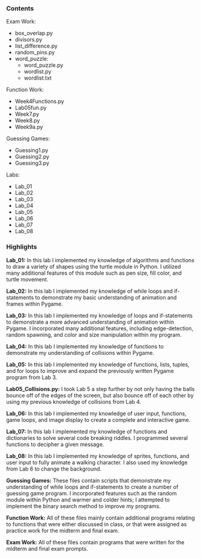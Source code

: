 ### Contents

Exam Work:
- box_overlap.py 
- divisors.py
- list_difference.py
- random_pins.py
- word_puzzle:
	- word_puzzle.py
	- wordlist.py
	- wordlist.txt

Function Work:
- Week4Functions.py
- Lab05fun.py
- Week7.py
- Week8.py
- Week9a.py

Guessing Games:
- Guessing1.py
- Guessing2.py
- Guessing3.py

Labs:
- Lab_01
- Lab_02
- Lab_03 
- Lab_04 
- Lab_05 
- Lab_06
- Lab_07
- Lab_08


### Highlights
**Lab_01:**
In this lab I implemented my knowledge of algorithms and functions to draw a variety of shapes using the turtle module in Python. I utilized many additional features of this module such as pen size, fill color, and turtle movement. 

**Lab_02:**
In this lab I implemented my knowledge of while loops and if-statements to demonstrate my basic understanding of animation and frames within Pygame.

**Lab_03:**
In this lab I implemented my knowledge of loops and if-statements to demonstrate a more advanced understanding of animation within Pygame. I incorporated many additional features, including edge-detection, random spawning, and color and size manipulation within my program. 

**Lab_04:**
In this lab I implemented my knowledge of functions to demonstrate my understanding of collisions within Pygame. 

**Lab_05:**
In this lab I implemented my knowledge of functions, lists, tuples, and for loops to improve and expand the previously written Pygame program from Lab 3.

**Lab05_Collisions.py:**
I took Lab 5 a step further by not only having the balls bounce off of the edges of the screen, but also bounce off of each other by using my previous knowledge of collisions from Lab 4.

**Lab_06:**
In this lab I implemented my knowledge of user input, functions, game loops, and image display to create a complete and interactive game.

**Lab_07:**
In this lab I implemented my knowledge of functions and dictionaries to solve several code breaking riddles. I programmed several functions to decipher a given message.

**Lab_08:**
In this lab I implemented my knowledge of sprites, functions, and user input to fully animate a walking character. I also used my knowledge from Lab 6 to change the background. 

**Guessing Games:**
These files contain scripts that demonstrate my understanding of while loops and if-statements to create a number of guessing game program. I incorporated features such as the random module within Python and warmer and colder hints; I attempted to implement the binary search method to improve my programs. 

**Function Work:**
All of these files mainly contain additional programs relating to functions that were either discussed in class, or that were assigned as practice work for the midterm and final exam.

**Exam Work:**
All of these files contain programs that were written for the midterm and final exam prompts. 



